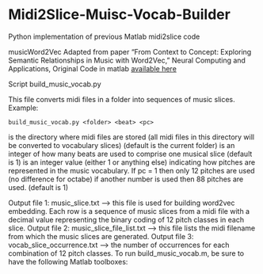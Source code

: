 # Midi2Slice-Muisc-Vocab-Builder
Python implementation of previous Matlab midi2slice code

musicWord2Vec
Adapted from paper “From Context to Concept: Exploring Semantic Relationships in Music with Word2Vec,” Neural Computing and Applications, 
Original Code in matlab [available here](https://github.com/ChinghuaChuan/musicWord2Vec/tree/master)

Script build_music_vocab.py

This file converts midi files in a folder into sequences of music slices.
Example: 

`build_music_vocab.py <folder> <beat> <pc>`

<folder> is the directory where midi files are stored (all midi files in this directory will be converted to vocabulary slices) (default is the current folder)
<beat> is an integer of how many beats are used to comprise one musical slice (default is 1)
<pc> is an integer value (either 1 or anything else) indicating how pitches are represented in the music vocabulary. If pc = 1 then only 12 pitches are used (no difference for octabe) if another number is used then 88 pitches are used. (default is 1)

Output file 1: music_slice.txt --> this file is used for building word2vec embedding. Each row is a sequence of music slices from a midi file with a decimal value representing the binary coding of 12 pitch classes in each slice.
Output file 2: music_slice_file_list.txt --> this file lists the midi filename from which the music slices are generated.
Output file 3: vocab_slice_occurrence.txt --> the number of occurrences for each combination of 12 pitch classes.
To run build_music_vocab.m, be sure to have the following Matlab toolboxes:

